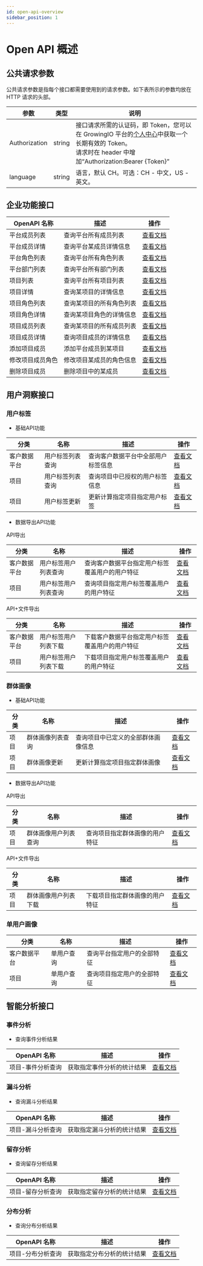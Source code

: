 ```yaml
---
id: open-api-overview
sidebar_position: 1
---
```


# Open API 概述

## 公共请求参数

公共请求参数是指每个接口都需要使用到的请求参数。如下表所示的参数均放在 HTTP 请求的头部。

| 参数          | 类型   | 说明                                                                                                                                                                                           |
|---------------|--------|------------------------------------------------------------------------------------------------------------------------------------------------------------------------------------------------|
| Authorization | string | 接口请求所需的认证码，即 Token，您可以在 GrowingIO 平台的[个人中心](../../product-manual/portal/personal)中获取一个长期有效的 Token。<br/>请求时在 header 中增加“Authorization:Bearer {Token}” |
| language      | string | 语言，默认 CH。可选：CH - 中文，US - 英文。                                                                                                                                                    |

## 企业功能接口

| OpenAPI 名称     | 描述                     | 操作                                               |
| ---------------- | ------------------------ | -------------------------------------------------- |
| 平台成员列表     | 查询平台所有成员列表     | [查看文档](./enterprise-api/platform-users)        |
| 平台成员详情     | 查询平台某成员详情信息   | [查看文档](./enterprise-api/platform-user)         |
| 平台角色列表     | 查询平台所有角色列表     | [查看文档](./enterprise-api/platform-roles)        |
| 平台部门列表     | 查询平台所有部门列表     | [查看文档](./enterprise-api/platform-departments)  |
| 项目列表         | 查询平台所有项目列表     | [查看文档](./enterprise-api/projects)              |
| 项目详情         | 查询某项目的详情信息     | [查看文档](./enterprise-api/project)               |
| 项目角色列表     | 查询某项目的所有角色列表 | [查看文档](./enterprise-api/project-roles)         |
| 项目角色详情     | 查询某项目角色的详情信息 | [查看文档](./enterprise-api/project-role)          |
| 项目成员列表     | 查询某项目的所有成员列表 | [查看文档](./enterprise-api/project-users)         |
| 项目成员详情     | 查询项目成员的详情信息   | [查看文档](./enterprise-api/project-user)          |
| 添加项目成员     | 添加平台成员到某项目     | [查看文档](./enterprise-api/project-user-add)      |
| 修改项目成员角色 | 修改项目某成员的角色信息 | [查看文档](./enterprise-api/project-user-role-upt) |
| 删除项目成员     | 删除项目中的某成员       | [查看文档](./enterprise-api/project-user-del)      |

## 用户洞察接口

### 用户标签

- 基础API功能

| 分类          | 名称                  | 描述                                | 操作                                             |
| ------------ | --------------------- | ---------------------------------- | ----------------------------------------------- |
| 客户数据平台   | 用户标签列表查询         | 查询客户数据平台中全部用户标签信息       | [查看文档](./user-api/dc-search-user-tags)       |
| 项目          | 用户标签列表查询         | 查询项目中已授权的用户标签信息         | [查看文档](./user-api/project-search-user-tags)   |
| 项目          | 用户标签更新             | 更新计算指定项目指定用户标签         | [查看文档](./user-api/project-compute-user-tag) |

- 数据导出API功能

API导出

| 分类          | 名称                  | 描述                                | 操作                                             |
| ------------ | --------------------- | ---------------------------------- | ----------------------------------------------- |
| 客户数据平台   | 用户标签用户列表查询    | 查询客户数据平台指定用户标签覆盖用户的用户特征 | [查看文档](./user-api/dc-search-user-tag-users) |
| 项目          | 用户标签用户列表查询   | 查询项目指定用户标签覆盖用户的用户特征     | [查看文档](./user-api/project-search-user-tag-users) |

API+文件导出

| 分类          | 名称                  | 描述                                | 操作                                             |
| ------------ | --------------------- | ---------------------------------- | ----------------------------------------------- |
| 客户数据平台   | 用户标签用户列表下载  | 下载客户数据平台指定用户标签覆盖用户的用户特征 | [查看文档](./user-api/dc-download-user-tag-users)  |
| 项目          | 用户标签用户列表下载   | 下载项目指定用户标签覆盖用户的用户特征     | [查看文档](./user-api/project-download-user-tag-users) |

### 群体画像

- 基础API功能

| 分类          | 名称                  | 描述                                | 操作                                             |
| ------------ | --------------------- | ---------------------------------- | ----------------------------------------------- |
| 项目         | 群体画像列表查询         | 查询项目中已定义的全部群体画像信息 | [查看文档](./user-api/project-search-segment-profiles) |
| 项目         | 群体画像更新            | 更新计算指定项目指定群体画像         | [查看文档](./user-api/project-compute-segment-profile) |

- 数据导出API功能

API导出

| 分类          | 名称                  | 描述                                | 操作                                             |
| ------------ | --------------------- | ---------------------------------- | ----------------------------------------------- |
| 项目          | 群体画像用户列表查询 | 查询项目指定群体画像的用户特征 | [查看文档](./user-api/project-search-segment-profile-users) |

API+文件导出

| 分类          | 名称                  | 描述                                | 操作                                             |
| ------------ | --------------------- | ---------------------------------- | ----------------------------------------------- |
| 项目         | 群体画像用户列表下载 | 下载项目指定群体画像的用户特征 | [查看文档](./user-api/project-download-segment-profile-users) |


### 单用户画像

| 分类          | 名称                  | 描述                                | 操作                                             |
| ------------ | --------------------- | ---------------------------------- | ----------------------------------------------- |
| 客户数据平台   | 单用户查询             | 查询平台指定用户的全部特征              | [查看文档](./user-api/dc-search-user)             |
| 项目          | 单用户查询             | 查询项目指定用户的全部特征              | [查看文档](./user-api/project-search-user)        |

## 智能分析接口

### 事件分析

- 查询事件分析结果

| OpenAPI 名称      | 描述                       | 操作                                            |
| ----------------- | -------------------------- | ----------------------------------------------- |
| 项目-事件分析查询 | 获取指定事件分析的统计结果 | [查看文档](./analysis-api/query-event-analysis) |

### 漏斗分析

- 查询漏斗分析结果

| OpenAPI 名称      | 描述                       | 操作                                             |
| ----------------- | -------------------------- | ------------------------------------------------ |
| 项目-漏斗分析查询 | 获取指定漏斗分析的统计结果 | [查看文档](./analysis-api/query-funnel-analysis) |

### 留存分析

- 查询留存分析结果

| OpenAPI 名称      | 描述                       | 操作                                                |
| ----------------- | -------------------------- | --------------------------------------------------- |
| 项目-留存分析查询 | 获取指定留存分析的统计结果 | [查看文档](./analysis-api/query-retention-analysis) |

### 分布分析

- 查询分布分析结果

| OpenAPI 名称      | 描述                       | 操作                                                |
| ----------------- | -------------------------- | --------------------------------------------------- |
| 项目-分布分析查询 | 获取指定分布分析的统计结果 | [查看文档](./analysis-api/query-frequency-analysis) |
